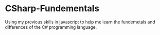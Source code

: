 # CSharp-Fundementals
Using my previous skills in javascript to help me learn the fundemetals and differences of the C# programming language.
